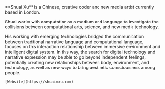 <p>**Shuai Xu** is a Chinese, creative coder and new media artist currently based in London.</p>

<p>Shuai works with computation as a medium and language to investigate the collisions between computational arts, science, and new media technology.</p>

<p>His working with emerging technologies bridged the communication between traditional narrative language and computational language, focuses on this interaction relationship between immersive environment and intelligent digital system. In this way, the search for digital technology and narrative expression may be able to go beyond independent feelings, potentially creating new relationships between body, environment, and technology, as well as new ways to bring aesthetic consciousness among people.</p>

	[Website](https://shuaimxu.com)
